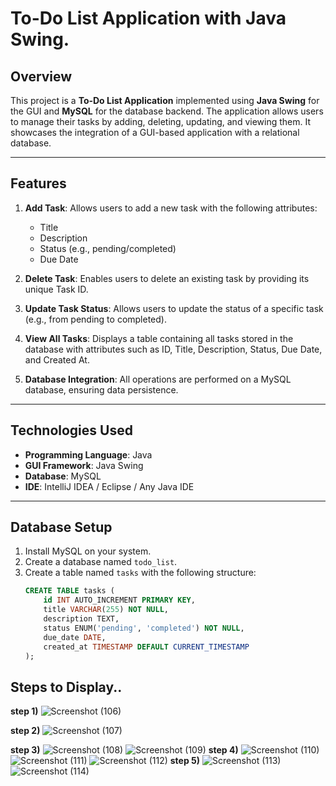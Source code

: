 # To-Do List Application with Java Swing.

## Overview
This project is a **To-Do List Application** implemented using **Java Swing** for the GUI and **MySQL** for the database backend. The application allows users to manage their tasks by adding, deleting, updating, and viewing them. It showcases the integration of a GUI-based application with a relational database.

---

## Features
1. **Add Task**: Allows users to add a new task with the following attributes:
   - Title
   - Description
   - Status (e.g., pending/completed)
   - Due Date

2. **Delete Task**: Enables users to delete an existing task by providing its unique Task ID.

3. **Update Task Status**: Allows users to update the status of a specific task (e.g., from pending to completed).

4. **View All Tasks**: Displays a table containing all tasks stored in the database with attributes such as ID, Title, Description, Status, Due Date, and Created At.

5. **Database Integration**: All operations are performed on a MySQL database, ensuring data persistence.

---

## Technologies Used
- **Programming Language**: Java
- **GUI Framework**: Java Swing
- **Database**: MySQL
- **IDE**: IntelliJ IDEA / Eclipse / Any Java IDE

---

## Database Setup
1. Install MySQL on your system.
2. Create a database named `todo_list`.
3. Create a table named `tasks` with the following structure:
   ```sql
   CREATE TABLE tasks (
       id INT AUTO_INCREMENT PRIMARY KEY,
       title VARCHAR(255) NOT NULL,
       description TEXT,
       status ENUM('pending', 'completed') NOT NULL,
       due_date DATE,
       created_at TIMESTAMP DEFAULT CURRENT_TIMESTAMP
   );
## Steps to Display..
**step 1)**
![Screenshot (106)](https://github.com/user-attachments/assets/a93abec9-da2c-4b2c-bcbd-165df203ecdd)

**step 2)**
![Screenshot (107)](https://github.com/user-attachments/assets/43693aa5-3a28-4b13-b2d2-76d7e685c6de)

**step 3)**
![Screenshot (108)](https://github.com/user-attachments/assets/887eb12d-de29-458a-a606-94fcd8d8d35b)
![Screenshot (109)](https://github.com/user-attachments/assets/fe726634-75a9-452e-aa4a-5ec6cd8e4800)
**step 4)**
![Screenshot (110)](https://github.com/user-attachments/assets/3ace624e-7943-4461-a977-cfa626636ccf)
![Screenshot (111)](https://github.com/user-attachments/assets/b1a2a3ed-0e7a-44de-b779-35149dbe0e04)
![Screenshot (112)](https://github.com/user-attachments/assets/7d7c3d09-4062-4241-ba17-ce9f2047eb4d)
**step 5)**
![Screenshot (113)](https://github.com/user-attachments/assets/3b6a3dfa-ffe0-4d8d-a708-8c3da7302c7c)
![Screenshot (114)](https://github.com/user-attachments/assets/f5d01ea5-2314-4ee8-92d1-039dcd596c47)



